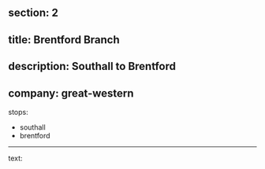 ﻿section: 2
----
title: Brentford Branch
----
description: Southall to Brentford
----
company: great-western
----
stops:
- southall
- brentford
----
text:
